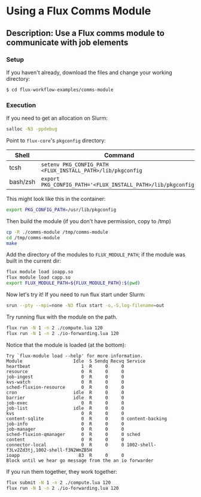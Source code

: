 # Using a Flux Comms Module

## Description: Use a Flux comms module to communicate with job elements

### Setup

If you haven't already, download the files and change your working directory:

```bash
$ cd flux-workflow-examples/comms-module
```

### Execution

If you need to get an allocation on Slurm:

```bash
salloc -N3 -ppdebug
```

Point to `flux-core`'s `pkgconfig` directory:

| Shell     | Command                                                      |
| -----     | ----------                                                   |
| tcsh      | `setenv PKG_CONFIG_PATH <FLUX_INSTALL_PATH>/lib/pkgconfig`   |
| bash/zsh  | `export PKG_CONFIG_PATH='<FLUX_INSTALL_PATH>/lib/pkgconfig'` |

This might look like this in the container:

```bash
export PKG_CONFIG_PATH=/usr/lib/pkgconfig
```

Then build the module (if you don't have permission, copy to /tmp)

```bash
cp -R ./comms-module /tmp/comms-module
cd /tmp/comms-module
make
```

Add the directory of the modules to `FLUX_MODULE_PATH`; if the module was
built in the current dir:

```bash
flux module load ioapp.so
flux module load capp.so
export FLUX_MODULE_PATH=${FLUX_MODULE_PATH}:$(pwd)
```

Now let's try it! If you need to run flux start under Slurm:

```bash
srun --pty --mpi=none -N3 flux start -o,-S,log-filename=out
```

Try running flux with the module on the path.

```bash
flux run -N 1 -n 2 ./compute.lua 120
flux run -N 1 -n 2 ./io-forwarding.lua 120
```
Notice that the module is loaded (at the bottom):

```console
Try `flux-module load --help' for more information.
Module                   Idle  S Sendq Recvq Service
heartbeat                   1  R     0     0 
resource                    0  R     0     0 
job-ingest                  0  R     0     0 
kvs-watch                   0  R     0     0 
sched-fluxion-resource      0  R     0     0 
cron                     idle  R     0     0 
barrier                  idle  R     0     0 
job-exec                    0  R     0     0 
job-list                 idle  R     0     0 
kvs                         0  R     0     0 
content-sqlite              0  R     0     0 content-backing
job-info                    0  R     0     0 
job-manager                 0  R     0     0 
sched-fluxion-qmanager      0  R     0     0 sched
content                     0  R     0     0 
connector-local             0  R     0     0 1002-shell-f3Lv2Zd3tj,1002-shell-f3N2WmZB5H
ioapp                      83  R     0     0 
Block until we hear go message from the an io forwarder
```

If you run them together, they work together:

```bash
flux submit -N 1 -n 2 ./compute.lua 120
flux run -N 1 -n 2 ./io-forwarding.lua 120
```
